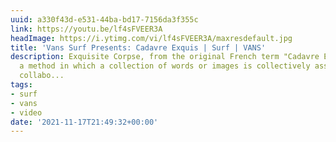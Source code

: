 ```yaml
---
uuid: a330f43d-e531-44ba-bd17-7156da3f355c
link: https://youtu.be/lf4sFVEER3A
headImage: https://i.ytimg.com/vi/lf4sFVEER3A/maxresdefault.jpg
title: 'Vans Surf Presents: Cadavre Exquis | Surf | VANS'
description: Exquisite Corpse, from the original French term "Cadavre Exquis" is
  a method in which a collection of words or images is collectively assembled. Each
  collabo...
tags:
- surf
- vans
- video
date: '2021-11-17T21:49:32+00:00'
---
```

